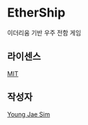 # EtherShip
이더리움 기반 우주 전함 게임

## 라이센스
[MIT](LICENSE)

## 작성자
[Young Jae Sim](https://github.com/Hanul)
